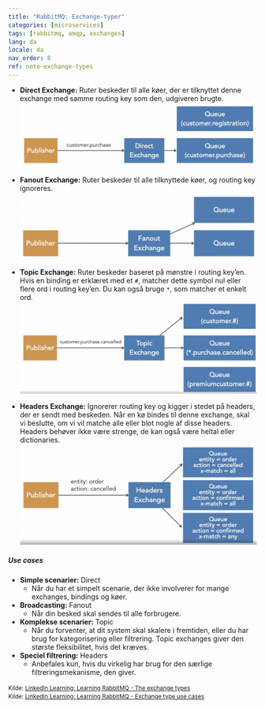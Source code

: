 ```yaml
---
title: "RabbitMQ: Exchange-typer"
categories: [microservices]
tags: [rabbitmq, amqp, exchanges]
lang: da
locale: da
nav_order: 8
ref: note-exchange-types
---
```

- **Direct Exchange:** Ruter beskeder til alle køer, der er tilknyttet denne exchange med samme routing key som den, udgiveren brugte.  
![Direct Exchange](../../../assets/images/notes/rabbitmq/exchange-types/direct-exchange.png)

- **Fanout Exchange:** Ruter beskeder til alle tilknyttede køer, og routing key ignoreres.  
![Fanout Exchange](../../../assets/images/notes/rabbitmq/exchange-types/fanout-exchange.png)

- **Topic Exchange:** Ruter beskeder baseret på mønstre i routing key’en. Hvis en binding er erklæret med et `#`, matcher dette symbol nul eller flere ord i routing key’en. Du kan også bruge `*`, som matcher et enkelt ord.  
![Topic Exchange](../../../assets/images/notes/rabbitmq/exchange-types/topic-exchange.png)

- **Headers Exchange:** Ignorerer routing key og kigger i stedet på headers, der er sendt med beskeden. Når en kø bindes til denne exchange, skal vi beslutte, om vi vil matche alle eller blot nogle af disse headers. Headers behøver ikke være strenge, de kan også være heltal eller dictionaries.  
![Headers Exchange](../../../assets/images/notes/rabbitmq/exchange-types/headers-exchange.png)

##### Use cases
- **Simple scenarier:** Direct  
    - Når du har et simpelt scenarie, der ikke involverer for mange exchanges, bindings og køer.  
- **Broadcasting:** Fanout  
    - Når din besked skal sendes til alle forbrugere.  
- **Komplekse scenarier:** Topic  
    - Når du forventer, at dit system skal skalere i fremtiden, eller du har brug for kategorisering eller filtrering. Topic exchanges giver den største fleksibilitet, hvis det kræves.  
- **Speciel filtrering:** Headers  
    - Anbefales kun, hvis du virkelig har brug for den særlige filtreringsmekanisme, den giver.  

<small>Kilde: [LinkedIn Learning: Learning RabbitMQ - The exchange types](https://www.linkedin.com/learning/learning-rabbitmq/the-exchange-types?resume=false&u=57075649)</small>  
<small>Kilde: [LinkedIn Learning: Learning RabbitMQ - Exchange type use cases](https://www.linkedin.com/learning/learning-rabbitmq/exchange-type-use-cases?resume=false&u=57075649)</small>
